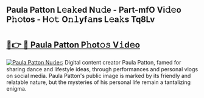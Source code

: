 ## Paula Patton L𝚎a𝚔ed N𝚞𝚍e - Part-mfO Vi𝚍𝚎o P𝚑𝚘tos - H𝚘𝚝 O𝚗𝚕yf𝚊ns L𝚎a𝚔s Tq8Lv

# <h2><a href="http://kfap5b.oniu.top/?m=Paula+Patton">🔗👉 🔴 Paula Patton P𝚑ot𝚘𝚜 V𝚒d𝚎o</a></h2>

[![Paula Patton Nu𝚍e𝚜](https://i.imgur.com/0qMVB7G.gif)](http://kfap5b.oniu.top/?m=Paula+Patton)
Digital content creator Paula Patton, famed for sharing dance and lifestyle ideas, through performances and personal vlogs on social media. Paula Patton's public image is marked by its friendly and relatable nature, but the mysteries of his personal life remain a tantalizing enigma.  
